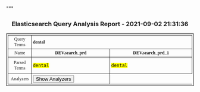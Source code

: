 """


<HTML><style>pre{white-space:pre-wrap;}table {border-collapse: collapse;}table, th, td {border: 1px solid black; padding: 3px;  font-family: verdana; font-size: 12px;}tr:hover {background-color: #f5f5f5;}</style><SCRIPT>function toggle(div_id) {  var x = document.getElementById(div_id);  if (x.style.display === "none") {      x.style.display = "block";  } else {      x.style.display = "none";  }}</SCRIPT><BODY><CENTER><H3>Elasticsearch Query Analysis Report - 2021-09-02 21:31:36</H3></CENTER><TABLE BORDER=1 WIDTH=1800><TR><TD WIDTH=100 ALIGN=CENTER>Query Terms</TD><TD WIDTH=1700 COLSPAN=2><B>dental</B></TD></TR><TR><TD ALIGN=CENTER WIDTH=100>Name</TD><TD ALIGN=CENTER WIDTH=850><B>DEV.search_prd</TD><TD ALIGN=CENTER WIDTH=850><B>DEV.search_prd_1</TD></TR><TR><TD ALIGN=CENTER>Parsed Terms</TD><TD VALIGN=TOP><PRE><mark>dental</mark></PRE></TD><TD VALIGN=TOP><PRE><mark>dental</mark></PRE></TD></TR><TR><TD ALIGN=CENTER>Analyzers</TD><TD VALIGN=TOP><button onclick='toggle("src_analyzers");toggle("dst_analyzers")'>Show Analyzers</button><div id="src_analyzers" style='display:none'><PRE>



"""
